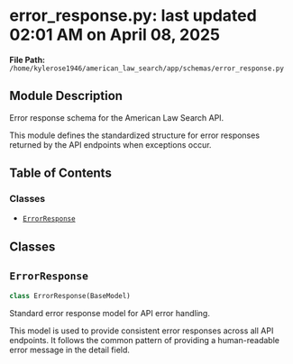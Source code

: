 # error_response.py: last updated 02:01 AM on April 08, 2025

**File Path:** `/home/kylerose1946/american_law_search/app/schemas/error_response.py`

## Module Description

Error response schema for the American Law Search API.

This module defines the standardized structure for error responses
returned by the API endpoints when exceptions occur.

## Table of Contents

### Classes

- [`ErrorResponse`](#errorresponse)

## Classes

## `ErrorResponse`

```python
class ErrorResponse(BaseModel)
```

Standard error response model for API error handling.

This model is used to provide consistent error responses across all API endpoints.
It follows the common pattern of providing a human-readable error message in the
detail field.
